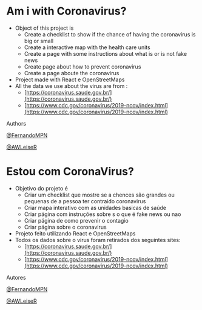 # Am i with Coronavirus?

* Object of this project is
	* Create a checklist to show if the chance of having the coronavirus is big or small
	* Create a interactive map with the health care units 
	* Create a page with some instructions about what is or is not fake news
	* Create page about how to prevent coronavirus
	* Create a page aboute the coronavirus 
* Project made with React e OpenStreetMaps
* All the data we use about the virus are from :
	* [https://coronavirus.saude.gov.br/](https://coronavirus.saude.gov.br/)
	* [https://www.cdc.gov/coronavirus/2019-ncov/index.html](https://www.cdc.gov/coronavirus/2019-ncov/index.html)

Authors

[@FernandoMPN](https://github.com/FernandoMPN)

[@AWLeiseR](https://github.com/AWLeiseR)

# Estou com CoronaVirus?

* Objetivo do projeto é 
  * Criar um checklist que mostre se a chences são grandes ou pequenas de a pessoa ter contraido coronavirus
  * Criar mapa interativo com as unidades basicas de saúde
  * Criar página com instruções sobre s o que é fake news ou nao
  * Criar página de como prevenir o contagio
  * Criar página sobre o coronavirus
* Projeto feito utilizando React e OpenStreetMaps
* Todos os dados sobre o virus foram retirados dos seguintes sites: 
  * [https://coronavirus.saude.gov.br/](https://coronavirus.saude.gov.br/)
  * [https://www.cdc.gov/coronavirus/2019-ncov/index.html](https://www.cdc.gov/coronavirus/2019-ncov/index.html)

Autores

[@FernandoMPN](https://github.com/FernandoMPN)

[@AWLeiseR](https://github.com/AWLeiseR)
